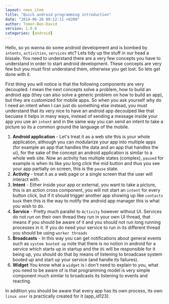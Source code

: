 ```yaml
---
layout: news_item
title: "Quick android programming introduction"
date: "2014-06-28 09:12:11 +0200"
author: Tomer-Ben-David 
version: 1.0.0
categories: [android]
---
```


Hello, so yo wanna do some android development and is bombed by `intents`, `activities`, `services` etc?  Lets tidy up the stuff in our head a bissale.  You need to understand there are a very few concepts you have to understand in order to start android development.  These concepts are very few but you must first understand them, otherwise you get lost.  So lets get done with it.

First thing you will notice is that the following components are very decoupled.  I mean the next concepts solve a problem, how to build an android app (they can also solve a generic problem on how to build an app), but they are customized for mobile apps.  So when you ask yourself why do I need an intent when I can just do something else instead, you must understand that its very nice to have an android app decoulped like that becuase it helps in many ways, instead of sending a message inside your app you use an `intent` and in the same way you can send an intent to take a picture so its a common ground the language of the mobile.

1. **Android application** - Let's treat it as a web site this is your whole application, although you can modularize your app into multiple apps (for example an app that handles the data and an app that handles the ui), for the sake of the concept an android application is similar to a whole web site.  Now an activity has multiple states (complex), `paused` for example is when its like you long click the mid button and thus you see your app partially on screen, this is the `pause` state.
1. **Activity** - treat it as a web page or a single screen that the user will interact with.
1. **Intent** - Either inside your app or external, you want to take a picture, this is an action cross component, you will not start an `intent` for every button click, but if it should trigger another app showing up like `contacts book` then this is the way to notify the android app manager this is what you wish to do.
1. **Service** - Pretty much parallel to `Activity` however without UI.  Services do not run on their own thread they run in your own UI thread, that means if you should be aware of it and you should not run long running processes in it.  If you do need your service to run in its different thread you should be using `worker threads`
1. **Broadcasts** - In this way you can get notifications about general events such as `system booted up` note that there is no notion in android for a service which starts up in startup and the `OS` will be responsible for it being up, you should do that by means of listening to broadcase system booted up and start up your service (and handle its failures).
1. **Widget** You know what a `widget` is i don't need to explain to you, what you need to be aware of is that programming model is very simple component much similar to broadcasts its listening to events and reacting.

In addition you should be aware that every app has its own process, its own `linux user` is practically created for it (app_id123).
